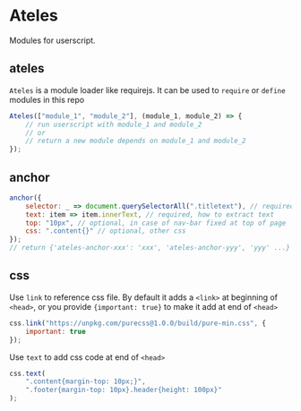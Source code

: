 # Ateles

Modules for userscript.

## ateles

`Ateles` is a module loader like requirejs. It can be used to `require` or `define` modules in this repo

```javascript
Ateles(["module_1", "module_2"], (module_1, module_2) => {
    // run userscript with module_1 and module_2
    // or
    // return a new module depends on module_1 and module_2
});
```

## anchor

```javascript
anchor({
    selector: _ => document.querySelectorAll(".titletext"), // required, where to add anchors
    text: item => item.innerText, // required, how to extract text
    top: "10px", // optional, in case of nav-bar fixed at top of page
    css: ".content{}" // optional, other css
});
// return {'ateles-anchor-xxx': 'xxx', 'ateles-anchor-yyy', 'yyy' ...}
```

## css

Use `link` to reference css file. By default it adds a `<link>` at beginning of `<head>`, or you provide `{important: true}` to make it add at end of `<head>`

```javascript
css.link("https://unpkg.com/purecss@1.0.0/build/pure-min.css", {
    important: true
});
```

Use `text` to add css code at end of `<head>`

```javascript
css.text(
    ".content{margin-top: 10px;}",
    ".footer{margin-top: 10px}.header{height: 100px}"
);
```
